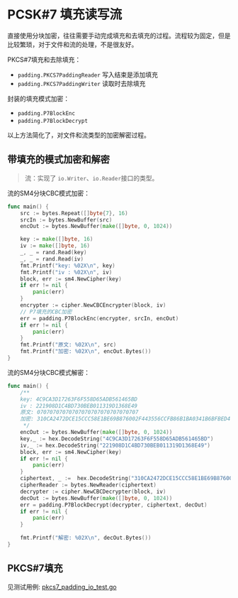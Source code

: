 # PCSK#7 填充读写流

直接使用分块加密，往往需要手动完成填充和去填充的过程。流程较为固定，但是比较繁琐，对于文件和流的处理，不是很友好。

PKCS#7填充和去除填充：

- `padding.PKCS7PaddingReader` 写入结束是添加填充
- `padding.PKCS7PaddingWriter` 读取时去除填充

封装的填充模式加密：

- `padding.P7BlockEnc`
- `padding.P7BlockDecrypt`

以上方法简化了，对文件和流类型的加密解密过程。

## 带填充的模式加密和解密

> 流：实现了 `io.Writer`、`io.Reader`接口的类型。

流的SM4分块CBC模式加密：

```go
func main() {
    src := bytes.Repeat([]byte{7}, 16)
    srcIn := bytes.NewBuffer(src)
    encOut := bytes.NewBuffer(make([]byte, 0, 1024))

    key := make([]byte, 16)
    iv := make([]byte, 16)
    _, _ = rand.Read(key)
    _, _ = rand.Read(iv)
    fmt.Printf("key: %02X\n", key)
    fmt.Printf("iv : %02X\n", iv)
    block, err := sm4.NewCipher(key)
    if err != nil {
        panic(err)
    }
    encrypter := cipher.NewCBCEncrypter(block, iv)
    // P7填充的CBC加密
    err = padding.P7BlockEnc(encrypter, srcIn, encOut)
    if err != nil {
        panic(err)
    }
    fmt.Printf("原文: %02X\n", src)
    fmt.Printf("加密: %02X\n", encOut.Bytes())
}
```

流的SM4分块CBC模式解密：

```go
func main() {
    /**
	key: 4C9CA3D17263F6F558D65ADB561465BD
	iv : 221908D1C4BD730BEB011319D1368E49
	原文: 07070707070707070707070707070707
	加密: 310CA2472DCE15CCC58E1BE69B876002F443556CCFB86B1BA0341B6BFBED4C1A
     */
	encOut := bytes.NewBuffer(make([]byte, 0, 1024))
	key,_ := hex.DecodeString("4C9CA3D17263F6F558D65ADB561465BD")
    iv,_ := hex.DecodeString("221908D1C4BD730BEB011319D1368E49")
    block, err := sm4.NewCipher(key)
    if err != nil {
        panic(err)
    }
    ciphertext, _ :=  hex.DecodeString("310CA2472DCE15CCC58E1BE69B876002F443556CCFB86B1BA0341B6BFBED4C1A")
    cipherReader := bytes.NewReader(ciphertext)
    decrypter := cipher.NewCBCDecrypter(block, iv)
    decOut := bytes.NewBuffer(make([]byte, 0, 1024))
    err = padding.P7BlockDecrypt(decrypter, ciphertext, decOut)
    if err != nil {
        panic(err)
    }
    
    fmt.Printf("解密: %02X\n", decOut.Bytes())
}
```

## PKCS#7填充

见测试用例: [pkcs7_padding_io_test.go](./pkcs7_padding_io_test.go)
